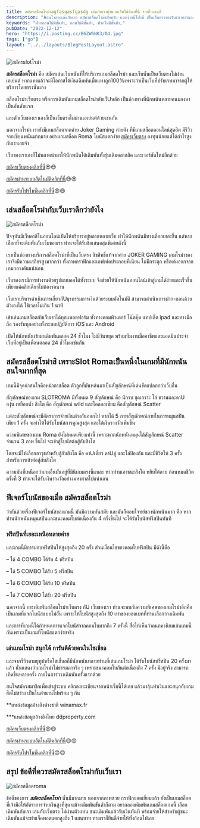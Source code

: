 ```yaml
---
title: สมัครสล็อตโรม่าagfasgasfgasdg เล่นกับเราผ่านวอเล็ทได้ต้องที่นี่ รวยไวงานดี
description: "Aสนใจลองเล่นกับเรา สมัครสล็อตโรม่ามั้ยครับ แตกง่ายมีโปรดี เป็นเว็บตรงรองรับธนาคารและวอเลท คุ้มกว่านี้ไม่มีอีกแล้ว"
keywords: "ฝากถอนไม่มีขั้นต่ำ, ถอนไม่มีขั้นต่ำ, ฝากไม่มีขั้นต่ำ,"
pubDate: "2022-12-12"
hero: "https://i.postimg.cc/B6ZW6NK3/04.jpg"
tags: ["go"]
layout: "../../layouts/BlogPostLayout.astro"
---
```



![สมัครslotโรม่า](https://i.postimg.cc/B6ZW6NK3/04.jpg)

**สมัครสล็อตโรม่า** คือ สมัครเล่นเว็บพนันที่ให้บริการเกมสล็อตโรม่า และเว็บนั้นเป็นเว็บตรงไม่ผ่านเอเย่นต์ หากแทงแล้วจะมีโอกาสได้เงินเดิมพันเมื่อแทงถูก100%เพราะว่าเป็นเว็บที่ปรับเรทมาจากผู้ให้บริการโดยตรงนั่นเอง

สล็อตโรม่าเว็บตรง หรือการเดิมพันเกมสล็อตโรม่ากับเว็Uหลัก เป็นช่องทางที่นักพนันหลายคนมองหาเป็นอันดับแรก

 และตัวเว็บของเราเองก็เป็นเว็บตรงไม่ผ่านเอเย่นต์ด้วยเช่นกัน 

นอกจากโรม่า เรายังมีเกมสล็อตจากค่าย Joker Gaming ค่ายดัง ที่มีเกมสล็อตออนไลน์สุดฮิต มีรีวิวจากเซียนพนันมากมาย อย่างเกมสล็อต Roma โบนัสแตกง่าย [สมัครเว็บตรง](https://mvpcool.netlify.app/registerwebtong) ลงทุนน้อยแต่ได้กำไรสูงกับเราเลยจ้า

 เว็บของเราเองก็ไม่พลาดนำมาให้นักพนันได้เดิมพันทั้งรุ่นเดิมคลาสสิค และเวอร์ชันใหม่อีกด้วย

[สมัครเว็บตรงคลิกที่นี่](https://nazavip.com/26174/t41626o2r59456244323y2m2l464p4)😍😍

[สมัครผ่านระบบอัตโนมัติคลิกที่นี่](https://nazavip.com/26174/t41626o2r59456244323y2m2l464p4)😍😍

[สมัครรับโปรโมชั่นคลิกที่นี่](https://nazavip.com/26174/t41626o2r59456244323y2m2l464p4)😍😍





## เล่นสล็อตโรม่ากับเว็บเราดีกว่ายังไง

![สมัครสล็อตโรม่า](https://i.postimg.cc/bJLhH4hd/02.jpg)

ปัจจุบันมีเว็บคาสิโนออนไลน์เปิดให้บริการอยู่หลากหลายเว็บ ทำให้นักพนันมีทางเลือกเยอะขึ้น แต่หากเลือกที่จะเดิมพันกับเว็บของเรา ท่านจะได้รับข้อเสนอสุดพิเศษดังนี้

เราเป็นช่องทางบริการสล็อตโรม่าที่เป็นเว็บตรง ลิขสิทธิ์แท้จากค่าย JOKER GAMING เกมโรม่าของเราจึงมีความเสถียรสูงมากกว่า ทั้งภาพกราฟิกและเอฟเฟคประกอบที่เนียน ไม่มีกระตุก หรือเด้งออกจากเกมกลางคันแน่นอน
 
เว็บของเรามีการทำงานด้วยรูปแบบออโต้ทั้งระบบ จึงช่วยให้นักพนันออนไลน์เข้าสู่เกมได้ง่ายและเร็วขึ้น เพียงแค่คลิกเดียวไม่ต้องรอนาน
 
เว็บเราบริหารดำเนินการเกี่ยวกัUธุรกรรมการเงินด้วยระบบอัตโนมัติ สามารถดำเนินการฝาก-ถอนด้วยตัวเองได้ ใช้เวลาไม่เกิน 1 นาที 
 
เข้าเล่นเกมสล็อตกับเว็บเราได้ทุกแพลตฟอร์ม ทั้งทางคอมพิวเตอร์ โน๊ตบุ๊ค แทปเล็ต ipad และทางมือถือ รองรับทุกอย่างทั้งระบบปฏิบัติการ iOS และ Android 
 
เปิดให้นักพนันเข้ามาเดิมพันตลอด 24 ชั่วโมง ไม่มีวันหยุด พร้อมทีมงานมืออาชีพและแอดมินประจำเว็บที่อยู่เป็นเพื่อนตลอด 24 ชั่วโมงเช่นกัน

##  สมัครสล็อตโรม่าสิ เพราะSlot Romaเป็นหนึ่งในเกมที่มีนักพนันสนใจมากที่สุด

เกมนี้มีจุดน่าสนใจคือหน้าตาสล็อต ตัวลูกที่มันหล่นมาเป็นสัญลักษณ์ที่เด่นชัดแปลกกว่าเว็บอื่น

สัญลักษณ์ของเกม SLOTROMA มีทั้งหมด 9 สัญลักษณ์ คือ นักรบ ชุดเกราะ โล่ ขวานและดาU องุ่น เหยือกน้ำ สิงโต คือ สัญลักษณ์ wild และโคลอสเซียม คือสัญลักษณ์ Scatter 

แต่ละสัญลักษณ์จะมีอัตราการจ่ายเงินต่างกันออกไป หากได้ 5 ภาพสัญลักษณ์ภายในการหมุนสปินเพียง 1 ครั้ง จะทำให้ได้รับโบนัสการคูณสูงสุด และได้เงินรางวัลเพิ่มขึ้น

ความพิเศษของเกม Roma ยังไม่หมดเพียงเท่านี้ เพราะหากนักพนันหมุนได้สัญลักษณ์ Scatter จำนวน 3 ภาพ ขึ้นไป จะเข้าสู่โบนัสต่อสู้กับสิงโต

 โดยจะมีให้เลือกอาวุธสำหรับสู้กับสิงโต คือ ดาUเดี่ยว ดาUคู่ และโล่ป้องกัน และมีชีวิตให้ 3 ครั้งสำหรับการเข้าต่อสู้กับสิงโต 

ความมันที่เหนือกว่าเกมอื่นมันอยู่ที่มินิเกมตรงนี้แหละ
หากท่านเอาชนะสิงโต หยิบได้ดาบ ก่อนหมดชีวิตครั้งที่ 3 ท่านจะได้รับเงินรางวัลอย่างมหาศาลไปแน่นอน

## ฟีเจอร์โบนัสของเมื่อ สมัครสล็อตโรม่า


ว่ากันด้วยเรื่องฟีเจอร์โบนัสของเกมนี้ มันมีความทันสมัย และมันก็ตอบโจทย์ของนักพนันมาก คือ หากท่านนักพนันหมุนสปินและชนะคอมโบต่อเนื่องกัน 4 ครั้งขึ้นไป จะได้รับโบนัสฟรีสปินทันที

### ฟรีสปินที่เยอะเหนือหลายค่าย

 และเกมนี้มีการมอบฟรีสปินให้สูงสุดถึง 20 ครั้ง ส่วนเงื่อนไขของคอมโบฟรีสปิน มีดังนี้คือ

–  ได้ 4 COMBO ได้รับ 4 ฟรีสปิน

–  ได้ 5 COMBO ได้รับ 5 ฟรีสปิน

–  ได้ 6 COMBO ได้รับ 10 ฟรีสปิน

–  ได้ 7 COMBO ได้รับ 20 ฟรีสปิน

นอกจากนี้ การเดิมพันสล็อตโรม่าเว็บตรง กัU เว็บของเรา ท่านจะพบกับความพิเศษของเกมโรม่าอีกคือ เป็นเกมที่แจกโบนัสแบบไม่อั้น เพราะให้โบนัสสูงสุดถึง 10 เท่าของยอดเบทที่ท่านเลือกวางเดิมพัน

 และการที่เกมนี้ได้กำหนดการแจกโบนัสจากคอมโบมากถึง 7 ครั้งนี้ สื่อให้เห็นว่าคนถคงนิยมเล่นเกมนี้กันเพราะเป็นเกมที่โบนัสแตกง่ายจริง 
 
 ### เล่นเกมโรม่า สนุกได้ การันตีด้วยคนในโซเชี่ยล

และจากรีวิวตามยูทูปหรือโซเชี่บลก็มีนักพนันหลายท่านที่เล่นเกมโรม่า ได้รับโบนัสฟรีสปิน 20 ครั้งมาแล้ว นั่นแสดงว่าเกมโรม่าไม่ธรรมดาจริง ๆ เพราะชนะคอมโบกันต่อเนื่องถึง 7 ครั้ง มีอยู่จริง สามารถเกิดขึ้นหลายครั้ง ภายในการวางเดิมพันครั้งแรกด้วย

สนใจสมัครสมาชิกเพื่อเข้าสู่ระบบ คลิกลงทะเบียนจากหน้าเว็บนี้ได้เลย แล้วมาลุ้นทำเงินและสนุกกับเกมฮิตไม่สร่าง เป็นในตำนานไปพร้อม ๆ กัน

**แหล่งข้อมูลอ้างอิงต่างชาติ winamax.fr

***แหล่งข้อมูลอ้างอิงไทย  ddproperty.com

[สมัครเว็บตรงคลิกที่นี่](https://nazavip.com/26174/t41626o2r59456244323y2m2l464p4)😍😍

[สมัครผ่านระบบอัตโนมัติคลิกที่นี่](https://nazavip.com/26174/t41626o2r59456244323y2m2l464p4)😍😍

[สมัครรับโปรโมชั่นคลิกที่นี่](https://nazavip.com/26174/t41626o2r59456244323y2m2l464p4)😍😍

## สรุป ข้อดีที่ควรสมัครสล็อตโรม่ากับเว็บเรา
![สมัครสล็อตroma](https://i.postimg.cc/BQbqNZt3/01.jpg)

ข้อดีของการ ***สมัครสล็อตโรม่า*** นั้นมีมากมาย นอกจากภาพสวย กราฟิกยอดเยี่ยมแล้ว ยังเป็นเกมสล็อตที่เจ้ามือให้อัตราการจ่ายเงินสูงที่สุด แม้จะเดิมพันขั้นต่ำก็ตาม อยากลองเดิมพันเกมสล็อตเกมนี้ เลือกเดิมพันกับเรา เล่นกับเว็บตรง ไม่ผ่านตัวแทน ชนะเดิมพันแล้วรับเงินทันที พร้อมจ่ายให้สำหรับผู้ชนะเดิมพันแม้จะทำแจ็คพอตแตกสูงถึง 1 แสนบาท ทางเราก็ยินดีจ่ายให้ทั้งก้อนไปเลย 


